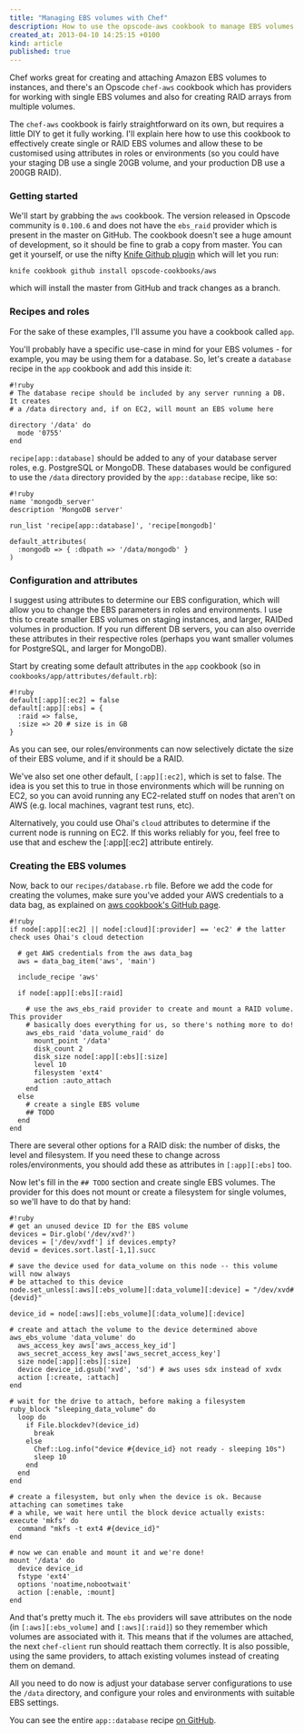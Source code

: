 ```yaml
---
title: "Managing EBS volumes with Chef"
description: How to use the opscode-aws cookbook to manage EBS volumes on Chef nodes, with configurable attributes for different roles and environments
created_at: 2013-04-10 14:25:15 +0100
kind: article
published: true
---
```


Chef works great for creating and attaching Amazon EBS volumes to instances, and there's an Opscode `chef-aws` cookbook which has providers for working with single EBS volumes and also for creating RAID arrays from multiple volumes.

The `chef-aws` cookbook is fairly straightforward on its own, but requires a little DIY to get it fully working. I'll explain here how to use this cookbook to effectively create single or RAID EBS volumes and allow these to be customised using attributes in roles or environments (so you could have your staging DB use a single 20GB volume, and your production DB use a 200GB RAID).

<!-- more -->

### Getting started

We'll start by grabbing the `aws` cookbook. The version released in Opscode community is `0.100.6` and does not have the `ebs_raid` provider which is present in the master on GitHub. The cookbook doesn't see a huge amount of development, so it should be fine to grab a copy from master. You can get it yourself, or use the nifty [Knife Github plugin](https://github.com/websterclay/knife-github-cookbooks) which will let you run:

    knife cookbook github install opscode-cookbooks/aws 

which will install the master from GitHub and track changes as a branch.

### Recipes and roles

For the sake of these examples, I'll assume you have a cookbook called `app`.

You'll probably have a specific use-case in mind for your EBS volumes - for example, you may be using them for a database. So, let's create a `database` recipe in the `app` cookbook and add this inside it:

    #!ruby
    # The database recipe should be included by any server running a DB. It creates
    # a /data directory and, if on EC2, will mount an EBS volume here

    directory '/data' do
      mode '0755'
    end

`recipe[app::database]` should be added to any of your database server roles, e.g. PostgreSQL or MongoDB. These databases would be configured to use the `/data` directory provided by the `app::database` recipe, like so:

    #!ruby
    name 'mongodb_server'
    description 'MongoDB server'

    run_list 'recipe[app::database]', 'recipe[mongodb]'

    default_attributes(
      :mongodb => { :dbpath => '/data/mongodb' }
    )

### Configuration and attributes

I suggest using attributes to determine our EBS configuration, which will allow you to change the EBS parameters in roles and environments. I use this to create smaller EBS volumes on staging instances, and larger, RAIDed volumes in production. If you run different DB servers, you can also override these attributes in their respective roles (perhaps you want smaller volumes for PostgreSQL, and larger for MongoDB).

Start by creating some default attributes in the `app` cookbook (so in `cookbooks/app/attributes/default.rb`):

    #!ruby
    default[:app][:ec2] = false
    default[:app][:ebs] = {
      :raid => false,
      :size => 20 # size is in GB
    }

As you can see, our roles/environments can now selectively dictate the size of their EBS volume, and if it should be a RAID.

We've also set one other default, `[:app][:ec2]`, which is set to false. The idea is you set this to true in those environments which will be running on EC2, so you can avoid running any EC2-related stuff on nodes that aren't on AWS (e.g. local machines, vagrant test runs, etc).

Alternatively, you could use Ohai's `cloud` attributes to determine if the current node is running on EC2. If this works reliably for you, feel free to use that and eschew the [:app][:ec2] attribute entirely.

### Creating the EBS volumes

Now, back to our `recipes/database.rb` file. Before we add the code for creating the volumes, make sure you've added your AWS credentials to a data bag, as explained on [aws cookbook's GitHub page](https://github.com/opscode-cookbooks/aws#aws-credentials).

    #!ruby
    if node[:app][:ec2] || node[:cloud][:provider] == 'ec2' # the latter check uses Ohai's cloud detection

      # get AWS credentials from the aws data_bag
      aws = data_bag_item('aws', 'main')

      include_recipe 'aws'

      if node[:app][:ebs][:raid]

        # use the aws_ebs_raid provider to create and mount a RAID volume. This provider 
        # basically does everything for us, so there's nothing more to do!
        aws_ebs_raid 'data_volume_raid' do
          mount_point '/data'
          disk_count 2
          disk_size node[:app][:ebs][:size]
          level 10
          filesystem 'ext4'
          action :auto_attach
        end
      else
        # create a single EBS volume
        ## TODO
      end
    end

There are several other options for a RAID disk: the number of disks, the level and filesystem. If you need these to change across roles/environments, you should add these as attributes in `[:app][:ebs]` too.

Now let's fill in the `## TODO` section and create single EBS volumes. The provider for this does not mount or create a filesystem for single volumes, so we'll have to do that by hand:

    #!ruby
    # get an unused device ID for the EBS volume
    devices = Dir.glob('/dev/xvd?')
    devices = ['/dev/xvdf'] if devices.empty?
    devid = devices.sort.last[-1,1].succ

    # save the device used for data_volume on this node -- this volume will now always
    # be attached to this device
    node.set_unless[:aws][:ebs_volume][:data_volume][:device] = "/dev/xvd#{devid}"

    device_id = node[:aws][:ebs_volume][:data_volume][:device]

    # create and attach the volume to the device determined above
    aws_ebs_volume 'data_volume' do
      aws_access_key aws['aws_access_key_id']
      aws_secret_access_key aws['aws_secret_access_key']
      size node[:app][:ebs][:size]
      device device_id.gsub('xvd', 'sd') # aws uses sdx instead of xvdx
      action [:create, :attach]
    end

    # wait for the drive to attach, before making a filesystem
    ruby_block "sleeping_data_volume" do
      loop do
        if File.blockdev?(device_id)
          break
        else
          Chef::Log.info("device #{device_id} not ready - sleeping 10s")
          sleep 10
        end
      end
    end

    # create a filesystem, but only when the device is ok. Because attaching can sometimes take
    # a while, we wait here until the block device actually exists:
    execute 'mkfs' do
      command "mkfs -t ext4 #{device_id}"
    end

    # now we can enable and mount it and we're done!
    mount '/data' do
      device device_id
      fstype 'ext4'
      options 'noatime,nobootwait'
      action [:enable, :mount]
    end

And that's pretty much it. The `ebs` providers will save attributes on the node (in `[:aws][:ebs_volume]` and `[:aws][:raid]`) so they remember which volumes are associated with it. This means that if the volumes are attached, the next `chef-client` run should reattach them correctly. It is also possible, using the same providers, to attach existing volumes instead of creating them on demand.

All you need to do now is adjust your database server configurations to use the `/data` directory, and configure your roles and environments with suitable EBS settings.

You can see the entire `app::database` recipe [on GitHub](https://gist.github.com/clarkdave/5477434).